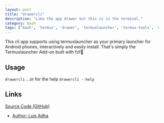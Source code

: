 ```yaml
---
layout: post
title: "drawercli"
description: "Like the app drawer but this is in the terminal."
category: bash
tags: ['bash', 'termux', 'drawer', 'termuxlauncher', 'termux-tools', 'android']
---
```



This cli app supports using termuxlauncher as your primary launcher for Android phones, interactively and easily install. That's simply the Termuxlauncher Add-on built with fzf🚀


## Usage


`drawercli`
...or for the help
`drawercli --help`


## Links


[Source Code (GitHub)](https://github.com/luisadha/drawercli)
- [Author: Luis Adha](https://gravatar.com/luisadha)
